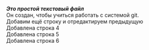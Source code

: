 ***Это простой текстовый файл***  
Он создан, чтобы учиться работать с системой git.  
Добавим ещё строку и отредактируем предыдущую  
Добавлена строка 4  
Добавлена строка 5  
Добавлена строка 6  
